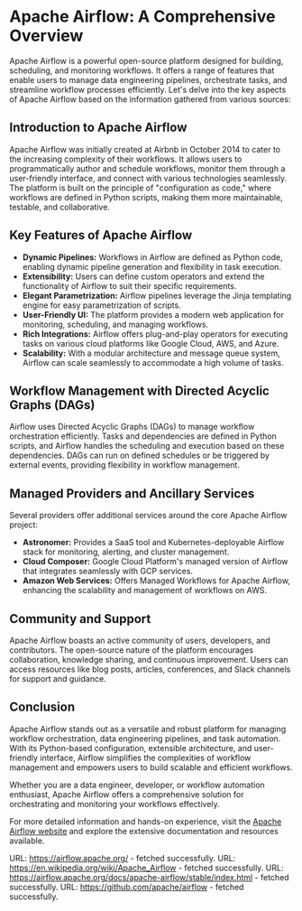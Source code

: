 # Apache Airflow: A Comprehensive Overview

Apache Airflow is a powerful open-source platform designed for building, scheduling, and monitoring workflows. It offers a range of features that enable users to manage data engineering pipelines, orchestrate tasks, and streamline workflow processes efficiently. Let's delve into the key aspects of Apache Airflow based on the information gathered from various sources:

## Introduction to Apache Airflow

Apache Airflow was initially created at Airbnb in October 2014 to cater to the increasing complexity of their workflows. It allows users to programmatically author and schedule workflows, monitor them through a user-friendly interface, and connect with various technologies seamlessly. The platform is built on the principle of "configuration as code," where workflows are defined in Python scripts, making them more maintainable, testable, and collaborative.

## Key Features of Apache Airflow

- **Dynamic Pipelines:** Workflows in Airflow are defined as Python code, enabling dynamic pipeline generation and flexibility in task execution.
- **Extensibility:** Users can define custom operators and extend the functionality of Airflow to suit their specific requirements.
- **Elegant Parametrization:** Airflow pipelines leverage the Jinja templating engine for easy parametrization of scripts.
- **User-Friendly UI:** The platform provides a modern web application for monitoring, scheduling, and managing workflows.
- **Rich Integrations:** Airflow offers plug-and-play operators for executing tasks on various cloud platforms like Google Cloud, AWS, and Azure.
- **Scalability:** With a modular architecture and message queue system, Airflow can scale seamlessly to accommodate a high volume of tasks.

## Workflow Management with Directed Acyclic Graphs (DAGs)

Airflow uses Directed Acyclic Graphs (DAGs) to manage workflow orchestration efficiently. Tasks and dependencies are defined in Python scripts, and Airflow handles the scheduling and execution based on these dependencies. DAGs can run on defined schedules or be triggered by external events, providing flexibility in workflow management.

## Managed Providers and Ancillary Services

Several providers offer additional services around the core Apache Airflow project:
- **Astronomer:** Provides a SaaS tool and Kubernetes-deployable Airflow stack for monitoring, alerting, and cluster management.
- **Cloud Composer:** Google Cloud Platform's managed version of Airflow that integrates seamlessly with GCP services.
- **Amazon Web Services:** Offers Managed Workflows for Apache Airflow, enhancing the scalability and management of workflows on AWS.

## Community and Support

Apache Airflow boasts an active community of users, developers, and contributors. The open-source nature of the platform encourages collaboration, knowledge sharing, and continuous improvement. Users can access resources like blog posts, articles, conferences, and Slack channels for support and guidance.

## Conclusion

Apache Airflow stands out as a versatile and robust platform for managing workflow orchestration, data engineering pipelines, and task automation. With its Python-based configuration, extensible architecture, and user-friendly interface, Airflow simplifies the complexities of workflow management and empowers users to build scalable and efficient workflows.

Whether you are a data engineer, developer, or workflow automation enthusiast, Apache Airflow offers a comprehensive solution for orchestrating and monitoring your workflows effectively.

For more detailed information and hands-on experience, visit the [Apache Airflow website](https://airflow.apache.org/) and explore the extensive documentation and resources available.

URL: https://airflow.apache.org/ - fetched successfully.
URL: https://en.wikipedia.org/wiki/Apache_Airflow - fetched successfully.
URL: https://airflow.apache.org/docs/apache-airflow/stable/index.html - fetched successfully.
URL: https://github.com/apache/airflow - fetched successfully.